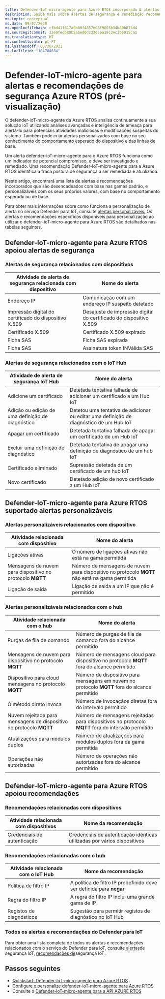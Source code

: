 ```yaml
---
title: Defender-IoT-micro-agente para Azure RTOS incorporado & alertas e recomendações personalizáveis
description: Saiba mais sobre alertas de segurança e remediação recomendada utilizando o Azure IoT Defender-IoT-micro-agent -RTOS.
ms.topic: conceptual
ms.date: 09/07/2020
ms.openlocfilehash: cfbd411617a0b80f4857e08f9803b34b80b873d4
ms.sourcegitcommit: 32e0fedb80b5a5ed0d2336cea18c3ec3b5015ca1
ms.translationtype: MT
ms.contentlocale: pt-PT
ms.lasthandoff: 03/30/2021
ms.locfileid: "104784684"
---
```

# <a name="defender-iot-micro-agent-for-azure-rtos-security-alerts-and-recommendations-preview"></a>Defender-IoT-micro-agente para alertas e recomendações de segurança Azure RTOS (pré-visualização)

O defender-ioT-micro-agente da Azure RTOS analisa continuamente a sua solução IoT utilizando análises avançadas e inteligência de ameaça para alertá-lo para potenciais atividades maliciosas e modificações suspeitas do sistema. Também pode criar alertas personalizados com base no seu conhecimento do comportamento esperado do dispositivo e das linhas de base.

Um alerta defender-ioT-micro-agente para o Azure RTOS funciona como um indicador de potencial compromisso, e deve ser investigado e remediado. Uma recomendação Defender-IoT-micro-agente para a Azure RTOS identifica a fraca postura de segurança a ser remediada e atualizada. 

Neste artigo, encontrará uma lista de alertas e recomendações incorporados que são desencadeados com base nas gamas padrão, e personalizáveis com os seus próprios valores, com base no comportamento esperado ou de base. 

Para obter mais informações sobre como funciona a personalização de alerta no serviço Defender para IoT, consulte [alertas personalizáveis.](concept-customizable-security-alerts.md) Os alertas e recomendações específicos disponíveis para personalização ao utilizar o defender-ioT-micro-agente para Azure RTOS são detalhados nas tabelas seguintes. 

## <a name="defender-iot-micro-agent-for-azure-rtos-supported-security-alerts"></a>Defender-IoT-micro-agente para Azure RTOS apoiou alertas de segurança

### <a name="device-related-security-alerts"></a>Alertas de segurança relacionados com dispositivos

|Atividade de alerta de segurança relacionada com dispositivo  |Nome do alerta  |
|---------|---------|
|Endereço IP| Comunicação com um endereço IP suspeito detetado|
|Impressão digital do certificado do dispositivo X.509|Desajuste de impressão digital do certificado do dispositivo X.509|
|Certificado X.509| Certificado X.509 expirado|
|Ficha SAS| Ficha SAS expirada|
|Ficha SAS| Assinatura token INVálida SAS|

### <a name="iot-hub-related-security-alerts"></a>Alertas de segurança relacionados com o IoT Hub

|Atividade de alerta de segurança IoT Hub  |Nome do alerta  |
|---------|---------|
|Adicione um certificado    |  Detetada tentativa falhada de adicionar um certificado a um Hub IoT       |
|Adição ou edição de uma definição de diagnóstico    | Detetou uma tentativa de adicionar ou editar uma definição de diagnóstico de um Hub IoT      |
|Apagar um certificado    |  Detetada tentativa falhada de apagar um certificado de um Hub IoT       |
|Excluir uma definição de diagnóstico    |  Detetada tentativa de apagar uma definição de diagnóstico de um hub IoT      |
|Certificado eliminado    | Supressão detetada de um certificado de um hub IoT        |
|Novo certificado     |  Detetado adição de novo certificado a um Hub IoT       |

## <a name="defender-iot-micro-agent-for-azure-rtos-supported-customizable-alerts"></a>Defender-IoT-micro-agente para Azure RTOS suportado alertas personalizáveis

### <a name="device-related-customizable-alerts"></a>Alertas personalizáveis relacionados com dispositivo

|Atividade relacionada com dispositivo |Nome do alerta  |
|---------|---------|
|Ligações ativas|O número de ligações ativas não está na gama permitida|
|Mensagens de nuvem para dispositivo no protocolo **MQTT**|Número de mensagens de nuvem para dispositivo no protocolo **MQTT** não está na gama permitida|
|Ligação de saída| Ligação de saída a um IP que não é permitido|

### <a name="hub-related-customizable-alerts"></a>Alertas personalizáveis relacionados com o hub 

|Atividade relacionada com o hub  |Nome do alerta  |
|---------|---------|
|Purgas de fila de comando     |  Número de purgas de fila de comando fora do alcance permitido       |
|Mensagens de nuvem para dispositivo no protocolo **MQTT**    |  Número de mensagens cloud para dispositivo no protocolo **MQTT** fora do alcance permitido       |
|Dispositivo para cloud mensagens no protocolo **MQTT**    | Número de dispositivo para mensagens em nuvem no protocolo **MQTT** fora do alcance permitido        |
|O método direto invoca     |  Número de invocaçãos diretas fora do intervalo permitido       |
|Nuvem rejeitada para mensagens de dispositivo no protocolo **MQTT**     |   Número de mensagens rejeitadas para dispositivos no protocolo **MQTT** fora do intervalo permitido      |
|Atualizações para módulos duplos     |  Número de atualizações para módulos duplos fora da gama permitida       |
|Operações não autorizadas    |  Número de operações não autorizadas fora do alcance permitido       |

## <a name="defender-iot-micro-agent-for-azure-rtos-supported-recommendations"></a>Defender-IoT-micro-agente para Azure RTOS apoiou recomendações

### <a name="device-related-recommendations"></a>Recomendações relacionadas com dispositivos

|Atividade relacionada com dispositivos  |Nome da recomendação |
|---------|---------|
|Credenciais de autenticação    |  Credenciais de autenticação idênticas utilizadas por vários dispositivos       |

### <a name="hub-related-recommendations"></a>Recomendações relacionadas com o hub

|Atividade relacionada com o IoT Hub  |Nome da recomendação |
|---------|---------|
|Política de filtro IP   |  A política de filtro IP predefinido deve ser definida para **negar**  |
|Regra do filtro IP| A regra do filtro IP inclui uma grande gama de IP|
|Registos de diagnósticos|Sugestão para permitir registos de diagnóstico no IoT Hub|

### <a name="all-defender-for-iot-alerts-and-recommendations"></a>Todos os alertas e recomendações do Defender para IoT

Para obter uma lista completa de todos os alertas e recomendações relacionados com o serviço do Defender para ioT, consulte [alertas](concept-security-alerts.md)de segurança IoT, [recomendações de](concept-recommendations.md)segurança IoT .

## <a name="next-steps"></a>Passos seguintes

- [Quickstart: Defender-IoT-micro-agente para Azure RTOS](quickstart-azure-rtos-security-module.md)
- [Configure e personalize defender-ioT-micro-agente para Azure RTOS](how-to-azure-rtos-security-module.md)
- Consulte o [Defender-IoT-micro-agente para a API AZURE RTOS](azure-rtos-security-module-api.md)